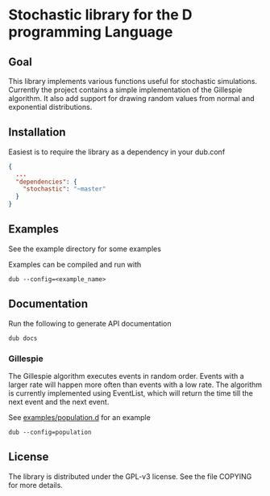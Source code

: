 # Stochastic library for the D programming Language

## Goal

This library implements various functions useful for stochastic simulations. Currently the project contains a simple implementation of the Gillespie algorithm. It also add  support for drawing random values from normal and exponential distributions.

## Installation

Easiest is to require the library as a dependency in your dub.conf 

```JSON
{
  ...
  "dependencies": {
    "stochastic": "~master"
  }
}
```

## Examples

See the example directory for some examples

Examples can be compiled and run with

    dub --config=<example_name>


## Documentation

Run the following to generate API documentation

    dub docs

### Gillespie

The Gillespie algorithm executes events in random order. Events with a larger rate will happen more often than events with a low rate. The algorithm is currently implemented using EventList, which will return the time till the next event and the next event.

See [examples/population.d](examples/population.d) for an example

    dub --config=population

## License

The library is distributed under the GPL-v3 license. See the file COPYING for more details.
